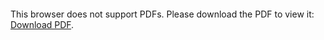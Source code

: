 <object data="christ-in-song/CIS1908pdfs/034.pdf" type="application/pdf" width="100%" height="1024px">
    <embed src="christ-in-song/CIS1908pdfs/034.pdf">
        <p>This browser does not support PDFs. Please download the PDF to view it: <a href="christ-in-song/CIS1908pdfs/034.pdf">Download PDF</a>.</p>
    </embed>
</object>
